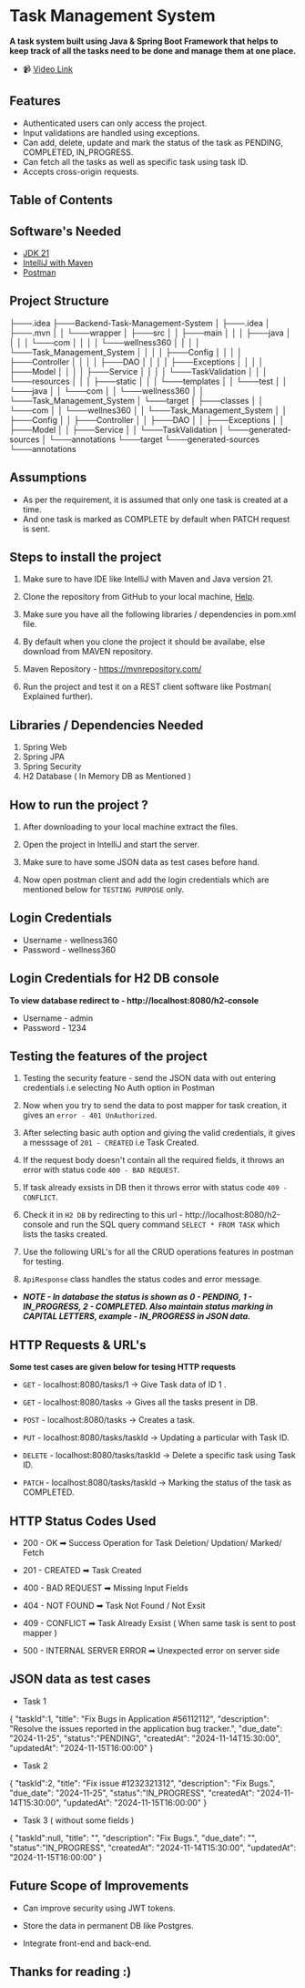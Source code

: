 # Task Management System
**A task system built using Java & Spring Boot Framework that helps to keep track of all the tasks need to be done and manage them at one place.**

-  📹 [Video Link](https://drive.google.com/file/d/1aEgeRSemJB-1ZydVFxXQtKNvS_92hnTM/view?usp=sharing)
## Features
- Authenticated users can only access the project.
- Input validations are handled using exceptions.
- Can add, delete, update and mark the status of the task as PENDING, COMPLETED, IN_PROGRESS.
- Can fetch  all the tasks as well as specific task using task ID.
- Accepts cross-origin requests.

## Table of Contents


## Software's Needed

- [JDK 21](https://download.oracle.com/java/21/latest/jdk-21_windows-x64_bin.exe (sha256))
- [IntelliJ with Maven](https://www.jetbrains.com/idea/download/?section=windows)
- [Postman](https://www.postman.com/downloads/)

## Project Structure
├───.idea
├───Backend-Task-Management-System
│   ├───.idea
│   ├───.mvn
│   │   └───wrapper
│   ├───src
│   │   ├───main
│   │   │   ├───java
│   │   │   │   └───com
│   │   │   │       └───wellness360
│   │   │   │           └───Task_Management_System
│   │   │   │               ├───Config
│   │   │   │               ├───Controller
│   │   │   │               ├───DAO
│   │   │   │               ├───Exceptions
│   │   │   │               ├───Model
│   │   │   │               ├───Service
│   │   │   │               └───TaskValidation
│   │   │   └───resources
│   │   │       ├───static
│   │   │       └───templates
│   │   └───test
│   │       └───java
│   │           └───com
│   │               └───wellness360
│   │                   └───Task_Management_System
│   └───target
│       ├───classes
│       │   └───com
│       │       └───wellnes360
│       │           └───Task_Management_System
│       │               ├───Config
│       │               ├───Controller
│       │               ├───DAO
│       │               ├───Exceptions
│       │               ├───Model
│       │               ├───Service
│       │               └───TaskValidation
│       └───generated-sources
│           └───annotations
└───target
└───generated-sources
└───annotations


## Assumptions
- As per the requirement, it is assumed that only one task is created at a time.
- And one task is marked as COMPLETE by default when PATCH request is sent.


##  Steps to install the project

1. Make sure to have IDE like IntelliJ with Maven and Java version 21.

2. Clone the repository from GitHub to your local machine, [Help](https://docs.github.com/en/repositories/creating-and-managing-repositories/cloning-a-repository).

3. Make sure you have all the following libraries / dependencies in pom.xml file.

4. By default when you clone the project it should be availabe, else download from MAVEN repository.

5. Maven Repository - https://mvnrepository.com/

6. Run the project and test it on a REST client software like Postman( Explained further).


## Libraries / Dependencies Needed 

1. Spring Web
2. Spring JPA
3. Spring Security
4. H2 Database ( In Memory DB as Mentioned )



## How to run the project ?
1. After downloading to your local machine extract the files.

2. Open the project in IntelliJ and start the server.

3. Make sure to have some JSON data as test cases before hand.

4. Now open postman client and add the login credentials which are mentioned below for `TESTING PURPOSE` only.

## Login Credentials
- Username - wellness360
- Password - wellness360

## Login Credentials for H2 DB console

**To view database redirect to -  http://localhost:8080/h2-console**
- Username - admin 
- Password - 1234


## Testing the features of the project

1. Testing the security feature - send the JSON data with out entering credentials i.e selecting No Auth option in Postman

2. Now when you try to send the data to post mapper for task creation, it gives an `error - 401 UnAuthorized`.

3. After selecting basic auth option and giving the valid credentials, it gives a messsage of `201 - CREATED` i.e Task Created.

4. If the request body doesn't contain all the required fields, it throws an error with status code `400 - BAD REQUEST`.

5. If task already exsists in DB then it throws error with status code `409 - CONFLICT`.

6. Check it in `H2 DB` by redirecting to this url - http://localhost:8080/h2-console and run the SQL query command  `SELECT * FROM TASK` which lists the tasks created.

7. Use the following URL's for all the CRUD operations  features in postman for testing.

8. `ApiResponse` class handles the status codes and error message.
- ***NOTE - In database the status is shown as 0 - PENDING, 1 - IN_PROGRESS, 2 - COMPLETED. Also maintain status marking in CAPITAL LETTERS, example - IN_PROGRESS in JSON data.***


## HTTP Requests & URL's

**Some test cases are given below for tesing HTTP requests** 
- `GET` - localhost:8080/tasks/1 →  Give Task data of ID 1 .

- `GET` - localhost:8080/tasks →  Gives all the tasks present in DB.

- `POST` - localhost:8080/tasks → Creates a task.

- `PUT` - localhost:8080/tasks/taskId → Updating a particular with Task ID.

- `DELETE` - localhost:8080/tasks/taskId → Delete a specific task using Task ID.

- `PATCH` - localhost:8080/tasks/taskId → Marking the status of the task as COMPLETED.

## HTTP Status Codes Used

- 200 - OK ➡ Success Operation for Task Deletion/ Updation/ Marked/ Fetch

- 201 - CREATED ➡ Task Created

- 400 - BAD REQUEST ➡ Missing Input Fields

- 404 - NOT FOUND ➡ Task Not Found / Not Exsit

- 409 - CONFLICT ➡ Task Already Exsist ( When same task is sent to post mapper )

- 500 - INTERNAL SERVER ERROR ➡ Unexpected error on server side


## JSON data as test cases
- Task 1

{
"taskId":1,
"title": "Fix Bugs in Application #56112112",
"description": "Resolve the issues reported in the application bug tracker.",
"due_date": "2024-11-25",
"status":"PENDING",
"createdAt": "2024-11-14T15:30:00",
"updatedAt": "2024-11-15T16:00:00"
}


- Task 2

{
"taskId":2,
"title": "Fix issue #1232321312",
"description": "Fix Bugs.",
"due_date": "2024-11-25",
"status":"IN_PROGRESS",
"createdAt": "2024-11-14T15:30:00",
"updatedAt": "2024-11-15T16:00:00"
}

- Task 3 ( without some fields )

{
"taskId":null,
"title": "",
"description": "Fix Bugs.",
"due_date": "",
"status":"IN_PROGRESS",
"createdAt": "2024-11-14T15:30:00",
"updatedAt": "2024-11-15T16:00:00"
}



## Future Scope of Improvements


- Can improve security using JWT tokens.

- Store the data in permanent DB like Postgres.

- Integrate front-end and back-end.

## Thanks for reading :)


